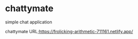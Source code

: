 # chattymate
simple chat application 


chattymate URL;https://frolicking-arithmetic-711161.netlify.app/
